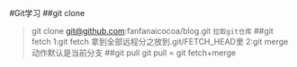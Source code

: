 #Git学习
##git clone 
>git clone git@github.com:fanfanaicocoa/blog.git
`拉取git仓库`
##git fetch
>1:git fetch 拿到全部远程分之放到.git/FETCH_HEAD里
>2:git merge 动作默认是当前分支
##git pull
>git pull = git fetch+merge

